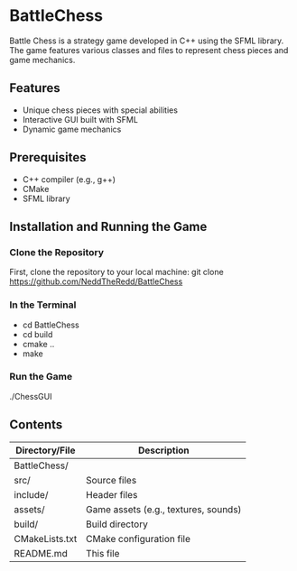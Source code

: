 # BattleChess

Battle Chess is a strategy game developed in C++ using the SFML library. The game features various classes and files to represent chess pieces and game mechanics.

## Features
- Unique chess pieces with special abilities
- Interactive GUI built with SFML
- Dynamic game mechanics

## Prerequisites
- C++ compiler (e.g., g++)
- CMake
- SFML library

## Installation and Running the Game

### Clone the Repository
First, clone the repository to your local machine:
git clone https://github.com/NeddTheRedd/BattleChess

### In the Terminal
- cd BattleChess
- cd build
- cmake ..
- make

### Run the Game
./ChessGUI

## Contents
| Directory/File | Description |
| ----------------------------------------------- | --------------- |
| BattleChess/ | |
| src/ | Source files |
| include/ | Header files |
| assets/ | Game assets (e.g., textures, sounds) |
| build/ | Build directory |
| CMakeLists.txt | CMake configuration file |
| README.md | This file |
